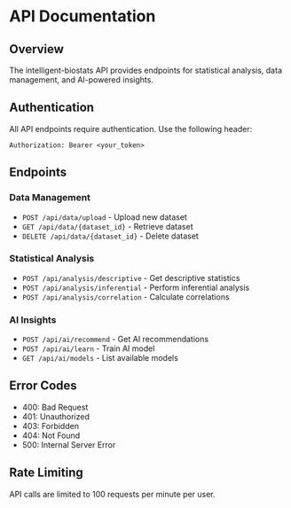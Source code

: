 # API Documentation

## Overview
The intelligent-biostats API provides endpoints for statistical analysis, data management, and AI-powered insights.

## Authentication
All API endpoints require authentication. Use the following header:
```
Authorization: Bearer <your_token>
```

## Endpoints

### Data Management
- `POST /api/data/upload` - Upload new dataset
- `GET /api/data/{dataset_id}` - Retrieve dataset
- `DELETE /api/data/{dataset_id}` - Delete dataset

### Statistical Analysis
- `POST /api/analysis/descriptive` - Get descriptive statistics
- `POST /api/analysis/inferential` - Perform inferential analysis
- `POST /api/analysis/correlation` - Calculate correlations

### AI Insights
- `POST /api/ai/recommend` - Get AI recommendations
- `POST /api/ai/learn` - Train AI model
- `GET /api/ai/models` - List available models

## Error Codes
- 400: Bad Request
- 401: Unauthorized
- 403: Forbidden
- 404: Not Found
- 500: Internal Server Error

## Rate Limiting
API calls are limited to 100 requests per minute per user. 